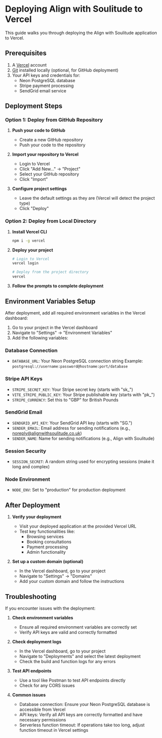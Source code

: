 # Deploying Align with Soulitude to Vercel

This guide walks you through deploying the Align with Soulitude application to Vercel.

## Prerequisites

1. A [Vercel](https://vercel.com) account
2. [Git](https://git-scm.com/) installed locally (optional, for GitHub deployment)
3. Your API keys and credentials for:
   - Neon PostgreSQL database
   - Stripe payment processing
   - SendGrid email service

## Deployment Steps

### Option 1: Deploy from GitHub Repository

1. **Push your code to GitHub**
   - Create a new GitHub repository
   - Push your code to the repository

2. **Import your repository to Vercel**
   - Login to Vercel
   - Click "Add New..." -> "Project"
   - Select your GitHub repository
   - Click "Import"

3. **Configure project settings**
   - Leave the default settings as they are (Vercel will detect the project type)
   - Click "Deploy"

### Option 2: Deploy from Local Directory

1. **Install Vercel CLI**
   ```bash
   npm i -g vercel
   ```

2. **Deploy your project**
   ```bash
   # Login to Vercel
   vercel login

   # Deploy from the project directory
   vercel
   ```

3. **Follow the prompts to complete deployment**

## Environment Variables Setup

After deployment, add all required environment variables in the Vercel dashboard:

1. Go to your project in the Vercel dashboard
2. Navigate to "Settings" -> "Environment Variables"
3. Add the following variables:

### Database Connection
- `DATABASE_URL`: Your Neon PostgreSQL connection string
  Example: `postgresql://username:password@hostname:port/database`

### Stripe API Keys
- `STRIPE_SECRET_KEY`: Your Stripe secret key (starts with "sk_")
- `VITE_STRIPE_PUBLIC_KEY`: Your Stripe publishable key (starts with "pk_")
- `STRIPE_CURRENCY`: Set this to "GBP" for British Pounds

### SendGrid Email
- `SENDGRID_API_KEY`: Your SendGrid API key (starts with "SG.")
- `SENDER_EMAIL`: Email address for sending notifications (e.g., noreply@alignwithsoulitude.co.uk)
- `SENDER_NAME`: Name for sending notifications (e.g., Align with Soulitude)

### Session Security
- `SESSION_SECRET`: A random string used for encrypting sessions (make it long and complex)

### Node Environment
- `NODE_ENV`: Set to "production" for production deployment

## After Deployment

1. **Verify your deployment**
   - Visit your deployed application at the provided Vercel URL
   - Test key functionalities like:
     - Browsing services
     - Booking consultations
     - Payment processing
     - Admin functionality

2. **Set up a custom domain (optional)**
   - In the Vercel dashboard, go to your project
   - Navigate to "Settings" -> "Domains"
   - Add your custom domain and follow the instructions

## Troubleshooting

If you encounter issues with the deployment:

1. **Check environment variables**
   - Ensure all required environment variables are correctly set
   - Verify API keys are valid and correctly formatted

2. **Check deployment logs**
   - In the Vercel dashboard, go to your project
   - Navigate to "Deployments" and select the latest deployment
   - Check the build and function logs for any errors

3. **Test API endpoints**
   - Use a tool like Postman to test API endpoints directly
   - Check for any CORS issues

4. **Common issues**
   - Database connection: Ensure your Neon PostgreSQL database is accessible from Vercel
   - API keys: Verify all API keys are correctly formatted and have necessary permissions
   - Serverless function timeout: If operations take too long, adjust function timeout in Vercel settings